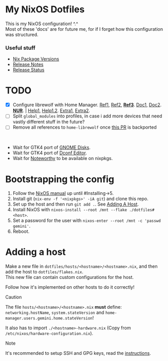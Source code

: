 # My NixOS Dotfiles
This is my NixOS configuration! ^.^ \
Most of these 'docs' are for future me, for if I forget how this configuration was structured.

### Useful stuff
- [Nix Package Versions](https://lazamar.co.uk/nix-versions)
- [Release Notes](https://nixos.org/manual/nixos/stable/release-notes)
- [Release Status](https://endoflife.date/nixos)

# TODO
- [X] Configure librewolf with Home Manager. [Ref1](https://github.com/Misterio77/nix-config/blob/main/home/gabriel/features/desktop/common/firefox.nix), [Ref2](https://gitlab.com/usmcamp0811/dotfiles/-/blob/fb584a888680ff909319efdcbf33d863d0c00eaa/modules/home/apps/firefox/default.nix), **[Ref3](https://github.com/nix-community/home-manager/issues/6154)**. [Doc1](https://nix-community.github.io/home-manager/options.xhtml#opt-programs.librewolf.settings), [Doc2](https://librewolf.net/docs/settings/). **[NUR](https://nur.nix-community.org/documentation/#using-the-flake-in-nixos)**. | [Help1](https://nixos.wiki/wiki/Librewolf#System-wide), [Help1.2](https://mynixos.com/home-manager/option/programs.firefox.package). [Extra1](https://github.com/nix-community/home-manager/pull/5128), [Extra2](https://github.com/nix-community/home-manager/pull/5684).
- [ ] Split `global_modules` into profiles, in case i add more devices that need vastly different stuff in the future?
- [ ] Remove all references to `home-librewolf` once [this PR](https://github.com/nix-community/home-manager/pull/5684) is backported

<br>

- Wait for GTK4 port of [GNOME Disks](https://gitlab.gnome.org/GNOME/gnome-disk-utility/-/merge_requests/91).
- Wait for GTK4 port of [Dconf Editor](https://gitlab.gnome.org/GNOME/dconf-editor/-/merge_requests/44).
- Wait for [Noteworthy](https://github.com/SeaDve/Noteworthy) to be available on nixpkgs.

# Bootstrapping the config
1. Follow the [NixOS manual](https://nixos.org/manual/nixos/stable/#sec-installation-manual) up until #Installing->5.
2. Install git (`nix-env -f '<nixpkgs>' -iA git`) and clone this repo.
3. Set up the host and then run `git add .`. See [Adding A Host](#adding-a-host).
4. Install NixOS with `nixos-install --root /mnt --flake ./dotfiles#<host>`.
5. Set a password for the user with `nixos-enter --root /mnt -c 'passwd gemini'`.
6. Reboot.

# Adding a host
Make a new file in `dotfiles/hosts/<hostname>/<hostname>.nix`, and then add the host to `dotfiles/flakes.nix`. \
This new file can contain custom configurations for the host.

Follow how it's implemented on other hosts to do it correctly!

> [!CAUTION]
> The file `hosts/<hostname>/<hostname>.nix` **must** define: \
> `networking.hostName`, `system.stateVersion` and `home-manager.users.gemini.home.stateVersion`!
>
> It also has to import `./<hostname>-hardware.nix` (Copy from `/etc/nixos/hardware-configuration.nix`).

> [!NOTE]
> It's recommended to setup SSH and GPG keys, read the [instructions](https://github.com/StellarSt0rm/dotfiles_secrets).
